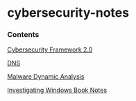 # cybersecurity-notes


### Contents
[Cybersecurity Framework 2.0](https://github.com/borelli28/cybersecurity-notes/blob/main/csf.txt)

[DNS](https://github.com/borelli28/cybersecurity-notes/blob/main/dns-notes.txt)

[Malware Dynamic Analysis](https://github.com/borelli28/cybersecurity-notes/blob/main/dynamic-analysis-notes.txt)

[Investigating Windows Book Notes](https://github.com/borelli28/cybersecurity-notes/blob/main/investigating-windows.txt)
